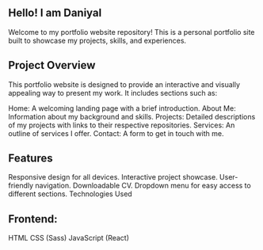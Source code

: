 ## Hello! I am Daniyal
Welcome to my portfolio website repository! This is a personal portfolio site built to showcase my projects, skills, and experiences.

## Project Overview
This portfolio website is designed to provide an interactive and visually appealing way to present my work. It includes sections such as:

Home: A welcoming landing page with a brief introduction.
About Me: Information about my background and skills.
Projects: Detailed descriptions of my projects with links to their respective repositories.
Services: An outline of services I offer.
Contact: A form to get in touch with me.
## Features
Responsive design for all devices.
Interactive project showcase.
User-friendly navigation.
Downloadable CV.
Dropdown menu for easy access to different sections.
Technologies Used
## Frontend:
HTML
CSS (Sass)
JavaScript (React)
